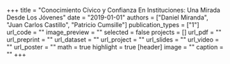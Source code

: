 +++
title = "Conocimiento Cívico y Confianza En Instituciones: Una Mirada Desde Los Jóvenes"
date = "2019-01-01"
authors = ["Daniel Miranda", "Juan Carlos Castillo", "Patricio Cumsille"]
publication_types = ["1"]
url_code = ""
image_preview = ""
selected = false
projects = []
url_pdf = ""
url_preprint = ""
url_dataset = ""
url_project = ""
url_slides = ""
url_video = ""
url_poster = ""
math = true
highlight = true
[header]
image = ""
caption = ""
+++
